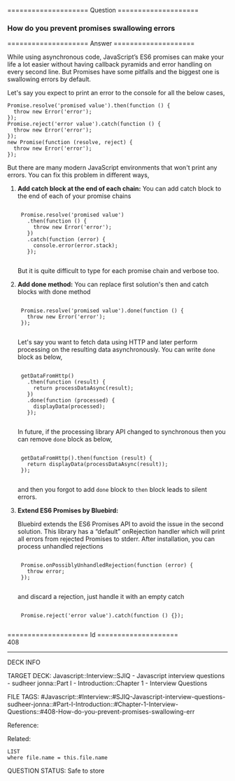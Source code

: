 ==================== Question ====================  

### How do you prevent promises swallowing errors  

==================== Answer ====================  

While using asynchronous code, JavaScript’s ES6 promises can make your life a lot easier without having callback pyramids and error handling on every second line. But Promises have some pitfalls and the biggest one is swallowing errors by default.

Let's say you expect to print an error to the console for all the below cases,

<!-- codeblock-start -->
<pre><code class="hljs language-javascript"><span class="hljs-title class_">Promise</span>.<span class="hljs-title function_">resolve</span>(<span class="hljs-string">'promised value'</span>).<span class="hljs-title function_">then</span>(<span class="hljs-keyword">function</span> (<span class="hljs-params"></span>) {
  <span class="hljs-keyword">throw</span> <span class="hljs-keyword">new</span> <span class="hljs-title class_">Error</span>(<span class="hljs-string">'error'</span>);
});
<span class="hljs-title class_">Promise</span>.<span class="hljs-title function_">reject</span>(<span class="hljs-string">'error value'</span>).<span class="hljs-title function_">catch</span>(<span class="hljs-keyword">function</span> (<span class="hljs-params"></span>) {
  <span class="hljs-keyword">throw</span> <span class="hljs-keyword">new</span> <span class="hljs-title class_">Error</span>(<span class="hljs-string">'error'</span>);
});
<span class="hljs-keyword">new</span> <span class="hljs-title class_">Promise</span>(<span class="hljs-keyword">function</span> (<span class="hljs-params">resolve, reject</span>) {
  <span class="hljs-keyword">throw</span> <span class="hljs-keyword">new</span> <span class="hljs-title class_">Error</span>(<span class="hljs-string">'error'</span>);
});
</code></pre>
<!-- codeblock-end -->

But there are many modern JavaScript environments that won't print any errors. You can fix this problem in different ways,

1. **Add catch block at the end of each chain:** You can add catch block to the end of each of your promise chains

    <!-- codeblock-start -->
    <pre><code class="hljs language-javascript">
    <span class="hljs-title class_">Promise</span>.<span class="hljs-title function_">resolve</span>(<span class="hljs-string">'promised value'</span>)
      .<span class="hljs-title function_">then</span>(<span class="hljs-keyword">function</span> (<span class="hljs-params"></span>) {
        <span class="hljs-keyword">throw</span> <span class="hljs-keyword">new</span> <span class="hljs-title class_">Error</span>(<span class="hljs-string">'error'</span>);
      })
      .<span class="hljs-title function_">catch</span>(<span class="hljs-keyword">function</span> (<span class="hljs-params">error</span>) {
        <span class="hljs-variable language_">console</span>.<span class="hljs-title function_">error</span>(error.<span class="hljs-property">stack</span>);
      });
    </code></pre>
    <!-- codeblock-end -->

    But it is quite difficult to type for each promise chain and verbose too.

2. **Add done method:** You can replace first solution's then and catch blocks with done method

    <!-- codeblock-start -->
    <pre><code class="hljs language-javascript">
    <span class="hljs-title class_">Promise</span>.<span class="hljs-title function_">resolve</span>(<span class="hljs-string">'promised value'</span>).<span class="hljs-title function_">done</span>(<span class="hljs-keyword">function</span> (<span class="hljs-params"></span>) {
      <span class="hljs-keyword">throw</span> <span class="hljs-keyword">new</span> <span class="hljs-title class_">Error</span>(<span class="hljs-string">'error'</span>);
    });
    </code></pre>
    <!-- codeblock-end -->

    Let's say you want to fetch data using HTTP and later perform processing on the resulting data asynchronously. You can write `done` block as below,

    <!-- codeblock-start -->
    <pre><code class="hljs language-javascript">
    <span class="hljs-title function_">getDataFromHttp</span>()
      .<span class="hljs-title function_">then</span>(<span class="hljs-keyword">function</span> (<span class="hljs-params">result</span>) {
        <span class="hljs-keyword">return</span> <span class="hljs-title function_">processDataAsync</span>(result);
      })
      .<span class="hljs-title function_">done</span>(<span class="hljs-keyword">function</span> (<span class="hljs-params">processed</span>) {
        <span class="hljs-title function_">displayData</span>(processed);
      });
    </code></pre>
    <!-- codeblock-end -->

    In future, if the processing library API changed to synchronous then you can remove `done` block as below,

    <!-- codeblock-start -->
    <pre><code class="hljs language-javascript">
    <span class="hljs-title function_">getDataFromHttp</span>().<span class="hljs-title function_">then</span>(<span class="hljs-keyword">function</span> (<span class="hljs-params">result</span>) {
      <span class="hljs-keyword">return</span> <span class="hljs-title function_">displayData</span>(<span class="hljs-title function_">processDataAsync</span>(result));
    });
    </code></pre>
    <!-- codeblock-end -->

    and then you forgot to add `done` block to `then` block leads to silent errors.

3. **Extend ES6 Promises by Bluebird:**

    Bluebird extends the ES6 Promises API to avoid the issue in the second solution. This library has a “default” onRejection handler which will print all errors from rejected Promises to stderr. After installation, you can process unhandled rejections

    <!-- codeblock-start -->
    <pre><code class="hljs language-javascript">
    <span class="hljs-title class_">Promise</span>.<span class="hljs-title function_">onPossiblyUnhandledRejection</span>(<span class="hljs-keyword">function</span> (<span class="hljs-params">error</span>) {
      <span class="hljs-keyword">throw</span> error;
    });
    </code></pre>
    <!-- codeblock-end -->

    and discard a rejection, just handle it with an empty catch

    <!-- codeblock-start -->
    <pre><code class="hljs language-javascript">
    <span class="hljs-title class_">Promise</span>.<span class="hljs-title function_">reject</span>(<span class="hljs-string">'error value'</span>).<span class="hljs-title function_">catch</span>(<span class="hljs-keyword">function</span> (<span class="hljs-params"></span>) {});
    </code></pre>
    <!-- codeblock-end -->

==================== Id ====================  
408

---

DECK INFO

TARGET DECK: Javascript::Interview::SJIQ - Javascript interview questions - sudheer jonna::Part I - Introduction::Chapter 1 - Interview Questions

FILE TAGS: #Javascript::#Interview::#SJIQ-Javascript-interview-questions-sudheer-jonna::#Part-I-Introduction::#Chapter-1-Interview-Questions::#408-How-do-you-prevent-promises-swallowing-err

Reference:

Related:

```dataview
LIST
where file.name = this.file.name
```

QUESTION STATUS: Safe to store
